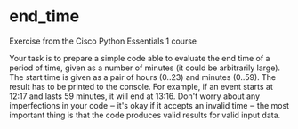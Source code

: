 # end_time
Exercise from the Cisco Python Essentials 1 course

Your task is to prepare a simple code able to evaluate the end time of a period of time, given as a number of minutes (it could be arbitrarily large). The start time is given as a pair of hours (0..23) and minutes (0..59). The result has to be printed to the console.  For example, if an event starts at 12:17 and lasts 59 minutes, it will end at 13:16.  Don't worry about any imperfections in your code ‒ it's okay if it accepts an invalid time ‒ the most important thing is that the code produces valid results for valid input data.
